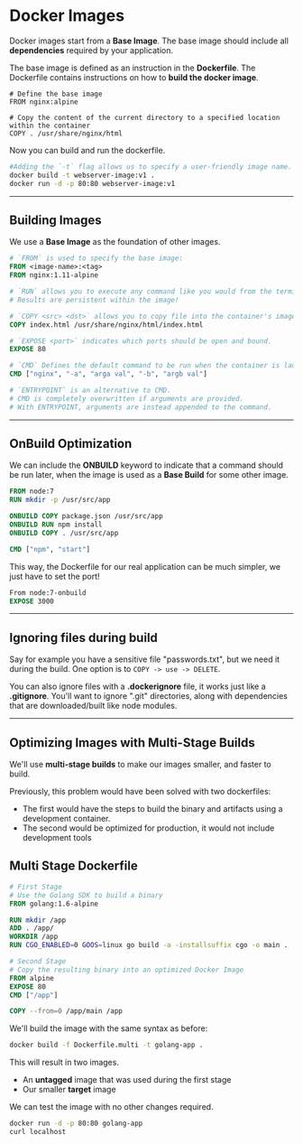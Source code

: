 # Docker Images

Docker images start from a **Base Image**.
The base image should include all **dependencies** required by your application.

The base image is defined as an instruction in the **Dockerfile**.
The Dockerfile contains instructions on how to **build the docker image**.

```Docker
# Define the base image
FROM nginx:alpine

# Copy the content of the current directory to a specified location within the container
COPY . /usr/share/nginx/html
```

Now you can build and run the dockerfile.

```bash
#Adding the `-t` flag allows us to specify a user-friendly image name.
docker build -t webserver-image:v1 .
docker run -d -p 80:80 webserver-image:v1
```

* * *

## Building Images

We use a **Base Image** as the foundation of other images.

```Dockerfile
# `FROM` is used to specify the base image:
FROM <image-name>:<tag>
FROM nginx:1.11-alpine

# `RUN` allows you to execute any command like you would from the terminal. 
# Results are persistent within the image!

# `COPY <src> <dst>` allows you to copy file into the container's image
COPY index.html /usr/share/nginx/html/index.html

# `EXPOSE <port>` indicates which ports should be open and bound.
EXPOSE 80

# `CMD` Defines the default command to be run when the container is launched
CMD ["nginx", "-a", "arga val", "-b", "argb val"]

# `ENTRYPOINT` is an alternative to CMD.
# CMD is completely overwritten if arguments are provided.
# With ENTRYPOINT, arguments are instead appended to the command.

```

* * *

## OnBuild Optimization

We can include the **ONBUILD** keyword to indicate that a command should be run later, when the image is used as a **Base Build** for some other image.

```Dockerfile
FROM node:7
RUN mkdir -p /usr/src/app

ONBUILD COPY package.json /usr/src/app
ONBUILD RUN npm install
ONBUILD COPY . /usr/src/app

CMD ["npm", "start"]
```

This way, the Dockerfile for our real application can be much simpler, we just have to set the port!

```Dockerfile
From node:7-onbuild
EXPOSE 3000
```

* * *

## Ignoring files during build

Say for example you have a sensitive file "passwords.txt", but we need it during the build.
One option is to `COPY -> use -> DELETE`.

You can also ignore files with a **.dockerignore** file, it works just like a **.gitignore**.
You'll want to ignore ".git" directories, along with dependencies that are downloaded/built like node modules.

* * *

## Optimizing Images with Multi-Stage Builds

We'll use **multi-stage builds** to make our images smaller, and faster to build.

Previously, this problem would have been solved with two dockerfiles:

- The first would have the steps to build the binary and artifacts using a development container.
- The second would be optimized for production, it would not include development tools

## Multi Stage Dockerfile

```Dockerfile
# First Stage
# Use the Golang SDK to build a binary
FROM golang:1.6-alpine

RUN mkdir /app
ADD . /app/
WORKDIR /app
RUN CGO_ENABLED=0 GOOS=linux go build -a -installsuffix cgo -o main .

# Second Stage
# Copy the resulting binary into an optimized Docker Image
FROM alpine
EXPOSE 80
CMD ["/app"]

COPY --from=0 /app/main /app
```

We'll build the image with the same syntax as before:

```bash
docker build -f Dockerfile.multi -t golang-app .
```

This will result in two images.

- An **untagged** image that was used during the first stage
- Our smaller **target** image

We can test the image with no other changes required.

```bash
docker run -d -p 80:80 golang-app
curl localhost
```
